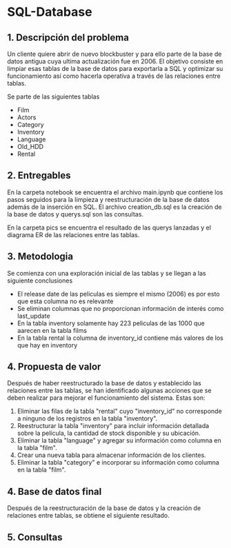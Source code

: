# SQL-Database

## 1. Descripción del problema
Un cliente quiere abrir de nuevo blockbuster y para ello parte de la base de datos antigua cuya ultima actualización fue en 2006. 
El objetivo consiste en limpiar esas tablas de la base de datos para exportarla a SQL y optimizar su funcionamiento así como hacerla operativa a través de las relaciones entre tablas.

Se parte de las siguientes tablas
- Film
- Actors
- Category
- Inventory
- Language
- Old_HDD
- Rental

## 2. Entregables

En la carpeta notebook se encuentra el archivo main.ipynb que contiene los pasos seguidos para la limpieza y reestructuración de la base de datos además de la inserción en SQL.
El archivo creation_db.sql es la creación de la base de datos y querys.sql son las consultas.

En la carpeta pics se encuentra el resultado de las querys lanzadas y el diagrama ER de las relaciones entre las tablas.

## 3. Metodologia

Se comienza con una exploración inicial de las tablas y se llegan a las siguiente conclusiones
- El release date de las peliculas es siempre el mismo (2006) es por esto que esta columna no es relevante
- Se eliminan columnas que no proporcionan información de interés como last_update
- En la tabla inventory solamente hay 223 peliculas de las 1000 que aarecen en la tabla films
- En la tabla rental la columna de inventory_id contiene más valores de los que hay en inventory

## 4. Propuesta de valor

Después de haber reestructurado la base de datos y establecido las relaciones entre las tablas, se han identificado algunas acciones que se deben realizar para mejorar el funcionamiento del sistema. Estas son:

1. Eliminar las filas de la tabla "rental" cuyo "inventory_id" no corresponde a ninguno de los registros en la tabla "inventory".
2. Reestructurar la tabla "inventory" para incluir información detallada sobre la película, la cantidad de stock disponible y su ubicación.
3. Eliminar la tabla "language" y agregar su información como columna en la tabla "film".
4. Crear una nueva tabla para almacenar información de los clientes.
5. Eliminar la tabla "category" e incorporar su información como columna en la tabla "film".

## 4. Base de datos final

Después de la reestructuración de la base de datos y la creación de relaciones entre tablas, se obtiene el siguiente resultado.




## 5. Consultas